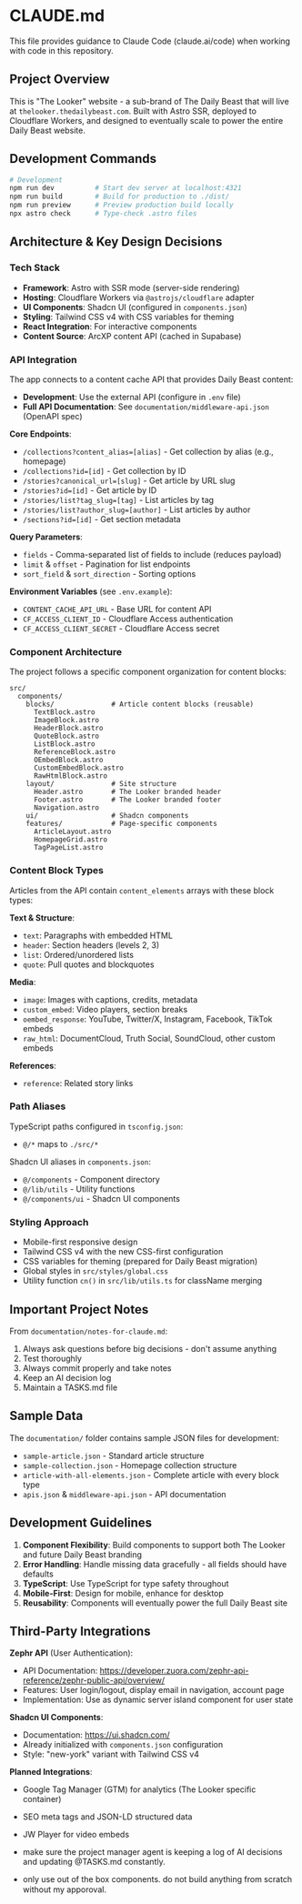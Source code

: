 # CLAUDE.md

This file provides guidance to Claude Code (claude.ai/code) when working with code in this repository.

## Project Overview

This is "The Looker" website - a sub-brand of The Daily Beast that will live at `thelooker.thedailybeast.com`. Built with Astro SSR, deployed to Cloudflare Workers, and designed to eventually scale to power the entire Daily Beast website.

## Development Commands

```bash
# Development
npm run dev          # Start dev server at localhost:4321
npm run build        # Build for production to ./dist/
npm run preview      # Preview production build locally
npx astro check      # Type-check .astro files
```

## Architecture & Key Design Decisions

### Tech Stack

- **Framework**: Astro with SSR mode (server-side rendering)
- **Hosting**: Cloudflare Workers via `@astrojs/cloudflare` adapter
- **UI Components**: Shadcn UI (configured in `components.json`)
- **Styling**: Tailwind CSS v4 with CSS variables for theming
- **React Integration**: For interactive components
- **Content Source**: ArcXP content API (cached in Supabase)

### API Integration

The app connects to a content cache API that provides Daily Beast content:

- **Development**: Use the external API (configure in `.env` file)
- **Full API Documentation**: See `documentation/middleware-api.json` (OpenAPI spec)

**Core Endpoints**:

- `/collections?content_alias=[alias]` - Get collection by alias (e.g., homepage)
- `/collections?id=[id]` - Get collection by ID
- `/stories?canonical_url=[slug]` - Get article by URL slug
- `/stories?id=[id]` - Get article by ID
- `/stories/list?tag_slug=[tag]` - List articles by tag
- `/stories/list?author_slug=[author]` - List articles by author
- `/sections?id=[id]` - Get section metadata

**Query Parameters**:

- `fields` - Comma-separated list of fields to include (reduces payload)
- `limit` & `offset` - Pagination for list endpoints
- `sort_field` & `sort_direction` - Sorting options

**Environment Variables** (see `.env.example`):

- `CONTENT_CACHE_API_URL` - Base URL for content API
- `CF_ACCESS_CLIENT_ID` - Cloudflare Access authentication
- `CF_ACCESS_CLIENT_SECRET` - Cloudflare Access secret

### Component Architecture

The project follows a specific component organization for content blocks:

```
src/
  components/
    blocks/              # Article content blocks (reusable)
      TextBlock.astro
      ImageBlock.astro
      HeaderBlock.astro
      QuoteBlock.astro
      ListBlock.astro
      ReferenceBlock.astro
      OEmbedBlock.astro
      CustomEmbedBlock.astro
      RawHtmlBlock.astro
    layout/              # Site structure
      Header.astro       # The Looker branded header
      Footer.astro       # The Looker branded footer
      Navigation.astro
    ui/                  # Shadcn components
    features/            # Page-specific components
      ArticleLayout.astro
      HomepageGrid.astro
      TagPageList.astro
```

### Content Block Types

Articles from the API contain `content_elements` arrays with these block types:

**Text & Structure**:

- `text`: Paragraphs with embedded HTML
- `header`: Section headers (levels 2, 3)
- `list`: Ordered/unordered lists
- `quote`: Pull quotes and blockquotes

**Media**:

- `image`: Images with captions, credits, metadata
- `custom_embed`: Video players, section breaks
- `oembed_response`: YouTube, Twitter/X, Instagram, Facebook, TikTok embeds
- `raw_html`: DocumentCloud, Truth Social, SoundCloud, other custom embeds

**References**:

- `reference`: Related story links

### Path Aliases

TypeScript paths configured in `tsconfig.json`:

- `@/*` maps to `./src/*`

Shadcn UI aliases in `components.json`:

- `@/components` - Component directory
- `@/lib/utils` - Utility functions
- `@/components/ui` - Shadcn UI components

### Styling Approach

- Mobile-first responsive design
- Tailwind CSS v4 with the new CSS-first configuration
- CSS variables for theming (prepared for Daily Beast migration)
- Global styles in `src/styles/global.css`
- Utility function `cn()` in `src/lib/utils.ts` for className merging

## Important Project Notes

From `documentation/notes-for-claude.md`:

1. Always ask questions before big decisions - don't assume anything
2. Test thoroughly
3. Always commit properly and take notes
4. Keep an AI decision log
5. Maintain a TASKS.md file

## Sample Data

The `documentation/` folder contains sample JSON files for development:

- `sample-article.json` - Standard article structure
- `sample-collection.json` - Homepage collection structure
- `article-with-all-elements.json` - Complete article with every block type
- `apis.json` & `middleware-api.json` - API documentation

## Development Guidelines

1. **Component Flexibility**: Build components to support both The Looker and future Daily Beast branding
2. **Error Handling**: Handle missing data gracefully - all fields should have defaults
3. **TypeScript**: Use TypeScript for type safety throughout
4. **Mobile-First**: Design for mobile, enhance for desktop
5. **Reusability**: Components will eventually power the full Daily Beast site

## Third-Party Integrations

**Zephr API** (User Authentication):

- API Documentation: https://developer.zuora.com/zephr-api-reference/zephr-public-api/overview/
- Features: User login/logout, display email in navigation, account page
- Implementation: Use as dynamic server island component for user state

**Shadcn UI Components**:

- Documentation: https://ui.shadcn.com/
- Already initialized with `components.json` configuration
- Style: "new-york" variant with Tailwind CSS v4

**Planned Integrations**:

- Google Tag Manager (GTM) for analytics (The Looker specific container)
- SEO meta tags and JSON-LD structured data
- JW Player for video embeds

- make sure the project manager agent is keeping a log of AI decisions and updating @TASKS.md constantly.
- only use out of the box components. do not build anything from scratch without my apporoval.